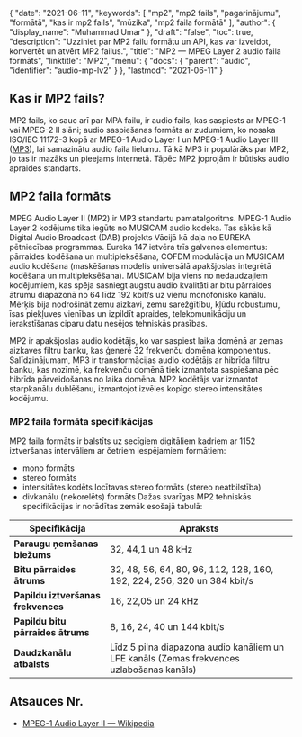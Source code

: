 {
  "date": "2021-06-11",
  "keywords": [
"mp2",
"mp2 fails",
"pagarinājumu",
"formātā",
"kas ir mp2 fails",
"mūzika",
"mp2 faila formātā"
],
  "author": {
    "display_name": "Muhammad Umar"
},
  "draft": "false",
  "toc": true,
  "description": "Uzziniet par MP2 failu formātu un API, kas var izveidot, konvertēt un atvērt MP2 failus.",
  "title": "MP2 — MPEG Layer 2 audio faila formāts",
  "linktitle": "MP2",
  "menu": {
    "docs": {
      "parent": "audio",
      "identifier": "audio-mp-lv2"
}
},
  "lastmod": "2021-06-11"
}

## Kas ir MP2 fails?

MP2 fails, ko sauc arī par MPA failu, ir audio fails, kas saspiests ar MPEG-1 vai MPEG-2 II slāni; audio saspiešanas formāts ar zudumiem, ko nosaka ISO/IEC 11172-3 kopā ar MPEG-1 Audio Layer I un MPEG-1 Audio Layer III ([MP3](/audio/mp3/)), lai samazinātu audio faila lielumu. Tā kā MP3 ir populārāks par MP2, jo tas ir mazāks un pieejams internetā. Tāpēc MP2 joprojām ir būtisks audio apraides standarts.

## MP2 faila formāts

MPEG Audio Layer II (MP2) ir MP3 standartu pamatalgoritms. MPEG-1 Audio Layer 2 kodējums tika iegūts no MUSICAM audio kodeka. Tas sākās kā Digital Audio Broadcast (DAB) projekts Vācijā kā daļa no EUREKA pētniecības programmas. Eureka 147 ietvēra trīs galvenos elementus: pārraides kodēšana un multipleksēšana, COFDM modulācija un MUSICAM audio kodēšana (maskēšanas modelis universālā apakšjoslas integrētā kodēšana un multipleksēšana). MUSICAM bija viens no nedaudzajiem kodējumiem, kas spēja sasniegt augstu audio kvalitāti ar bitu pārraides ātrumu diapazonā no 64 līdz 192 kbit/s uz vienu monofonisko kanālu. Mērķis bija nodrošināt zemu aizkavi, zemu sarežģītību, kļūdu robustumu, īsas piekļuves vienības un izpildīt apraides, telekomunikāciju un ierakstīšanas ciparu datu nesējos tehniskās prasības.

MP2 ir apakšjoslas audio kodētājs, ko var saspiest laika domēnā ar zemas aizkaves filtru banku, kas ģenerē 32 frekvenču domēna komponentus. Salīdzinājumam, MP3 ir transformācijas audio kodētājs ar hibrīda filtru banku, kas nozīmē, ka frekvenču domēnā tiek izmantota saspiešana pēc hibrīda pārveidošanas no laika domēna. MP2 kodētājs var izmantot starpkanālu dublēšanu, izmantojot izvēles kopīgo stereo intensitātes kodējumu.

### MP2 faila formāta specifikācijas

MP2 faila formāts ir balstīts uz secīgiem digitāliem kadriem ar 1152 iztveršanas intervāliem ar četriem iespējamiem formātiem:

- mono formāts
- stereo formāts
- intensitātes kodēts locītavas stereo formāts (stereo neatbilstība)
- divkanālu (nekorelēts) formāts
Dažas svarīgas MP2 tehniskās specifikācijas ir norādītas zemāk esošajā tabulā:

|Specifikācija| Apraksts|
---|---|
|**Paraugu ņemšanas biežums**| 32, 44,1 un 48 kHz|
|**Bitu pārraides ātrums**|32, 48, 56, 64, 80, 96, 112, 128, 160, 192, 224, 256, 320 un 384 kbit/s|
|**Papildu iztveršanas frekvences**|16, 22,05 un 24 kHz|
|**Papildu bitu pārraides ātrums**|8, 16, 24, 40 un 144 kbit/s|
|**Daudzkanālu atbalsts**|Līdz 5 pilna diapazona audio kanāliem un LFE kanāls (Zemas frekvences uzlabošanas kanāls)|

## Atsauces Nr.

* [MPEG-1 Audio Layer II — Wikipedia](https://en.wikipedia.org/wiki/MPEG-1_Audio_Layer_II)


